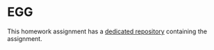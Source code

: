 # EGG

This homework assignment has a [dedicated repository](https://github.com/course-go/egg) containing the assignment.
